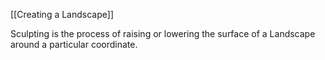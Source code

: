 [[Creating a Landscape]]

Sculpting is the process of raising or lowering the surface of a Landscape around a particular coordinate.